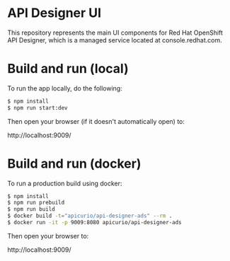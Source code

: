 # API Designer UI
This repository represents the main UI components for Red Hat OpenShift API Designer, which
is a managed service located at console.redhat.com.

# Build and run (local)
To run the app locally, do the following:

```bash
$ npm install
$ npm run start:dev
```

Then open your browser (if it doesn't automatically open) to:

http://localhost:9009/

# Build and run (docker)
To run a production build using docker:

```bash
$ npm install
$ npm run prebuild
$ npm run build
$ docker build -t="apicurio/api-designer-ads" --rm .
$ docker run -it -p 9009:8080 apicurio/api-designer-ads
```

Then open your browser to:

http://localhost:9009/

